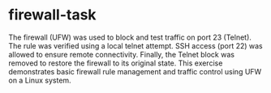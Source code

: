# firewall-task

The firewall (UFW) was used to block and test traffic on port 23 (Telnet). The rule was verified using a local telnet attempt. SSH access (port 22) was allowed to ensure remote connectivity. Finally, the Telnet block was removed to restore the firewall to its original state. This exercise demonstrates basic firewall rule management and traffic control using UFW on a Linux system.
